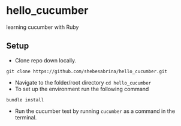 # hello_cucumber
learning cucumber with Ruby

## Setup
* Clone repo down locally.
```
git clone https://github.com/shebesabrina/hello_cucumber.git
```
* Navigate to the folder/root directory `cd hello_cucumber`
* To set up the environment run the following command
```
bundle install
```
* Run the cucumber test by running `cucumber` as a command in the terminal.
